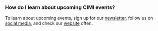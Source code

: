 ### How do I learn about upcoming CIMI events?

To learn about upcoming events, sign up for our [newsletter](#todo), follow us on [social media](#todo), and check our [website](#todo) often.
